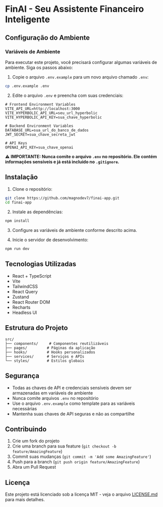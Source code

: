 # FinAI - Seu Assistente Financeiro Inteligente

## Configuração do Ambiente

### Variáveis de Ambiente

Para executar este projeto, você precisará configurar algumas variáveis de ambiente. Siga os passos abaixo:

1. Copie o arquivo `.env.example` para um novo arquivo chamado `.env`:
```bash
cp .env.example .env
```

2. Edite o arquivo `.env` e preencha com suas credenciais:

```env
# Frontend Environment Variables
VITE_API_URL=http://localhost:3000
VITE_HYPERBOLIC_API_URL=seu_url_hyperbolic
VITE_HYPERBOLIC_API_KEY=sua_chave_hyperbolic

# Backend Environment Variables
DATABASE_URL=sua_url_do_banco_de_dados
JWT_SECRET=sua_chave_secreta_jwt

# API Keys
OPENAI_API_KEY=sua_chave_openai
```

⚠️ **IMPORTANTE: Nunca comite o arquivo `.env` no repositório. Ele contém informações sensíveis e já está incluído no `.gitignore`.**

## Instalação

1. Clone o repositório:
```bash
git clone https://github.com/magnodev7/finai-app.git
cd finai-app
```

2. Instale as dependências:
```bash
npm install
```

3. Configure as variáveis de ambiente conforme descrito acima.

4. Inicie o servidor de desenvolvimento:
```bash
npm run dev
```

## Tecnologias Utilizadas

- React + TypeScript
- Vite
- TailwindCSS
- React Query
- Zustand
- React Router DOM
- Recharts
- Headless UI

## Estrutura do Projeto

```
src/
├── components/     # Componentes reutilizáveis
├── pages/         # Páginas da aplicação
├── hooks/         # Hooks personalizados
├── services/      # Serviços e APIs
└── styles/        # Estilos globais
```

## Segurança

- Todas as chaves de API e credenciais sensíveis devem ser armazenadas em variáveis de ambiente
- Nunca comite arquivos `.env` no repositório
- Use o arquivo `.env.example` como template para as variáveis necessárias
- Mantenha suas chaves de API seguras e não as compartilhe

## Contribuindo

1. Crie um fork do projeto
2. Crie uma branch para sua feature (`git checkout -b feature/AmazingFeature`)
3. Commit suas mudanças (`git commit -m 'Add some AmazingFeature'`)
4. Push para a branch (`git push origin feature/AmazingFeature`)
5. Abra um Pull Request

## Licença

Este projeto está licenciado sob a licença MIT - veja o arquivo [LICENSE.md](LICENSE.md) para mais detalhes.